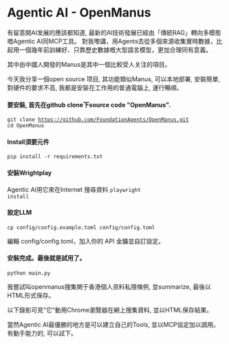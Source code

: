 # Agentic AI - OpenManus

有留意開AI发展的應該都知道, 最新的AI技術發展已經由「傳統RAG」轉向多模態嘅Agentic AI同MCP工具。 對我嚟講，用Agents去從多個來源收集實時數據，比起用一個幾年前訓練好、只靠歷史數據嘅大型語言模型，更加合理同有意義。

其中由中國人開發的Manus是其中一個比較受人关注的項目。

今天我分享一個open source 项目, 其功能類似Manus, 可以本地部署, 安裝簡單, 對硬件的要求不高, 我都是安裝在工作用的普通電腦上, 運行暢順。

#### 要安裝, 首先在github clone下source code "OpenManus".
<code>git clone https://github.com/FoundationAgents/OpenManus.git
cd OpenManus</code>

#### Install須要元件
<code>pip install -r requirements.txt</code>

#### 安裝Wrightplay
Agentic AI用它來在Internet 搜尋資料
<code>playwright install</code>

#### 設定LLM
<code>cp config/config.example.toml config/config.toml</code>

編輯 config/config.toml，加入你的 API 金鑰並自訂設定。

#### 安裝完成。最後就是試用了。
<code>python main.py</code>

我嘗試叫openmanus搜集関于香港個人资料私隱條例, 並summarize, 最後以HTML形式保存。

以下錄影可見"它"動用Chrome瀏覽器在網上搜集資料, 並以HTML保存結果。

當然Agentic AI最優勝的地方是可以建立自己的Tools,  並以MCP協定加以調用。有動手能力的, 可以試下。
